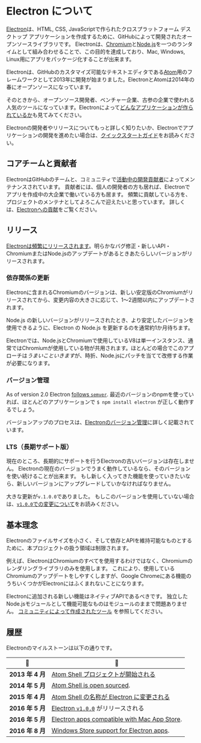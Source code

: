# Electron について

[Electron](https://electronjs.org)は、HTML, CSS, JavaScriptで作られたクロスプラットフォーム デスクトップ アプリケーションを作成するために、GitHubによって開発されたオープンソースライブラリです。 Electronは、[Chromium](https://www.chromium.org/Home)と[Node.js](https://nodejs.org)を一つのランタイムとして組み合わせることで、この目的を達成しており、Mac, Windows, Linux用にアプリをパッケージ化することが出来ます。

Electronは、GitHubのカスタマイズ可能なテキストエディタである[Atom](https://atom.io)用のフレームワークとして2013年に開発が始まりました。ElectronとAtomは2014年の春にオープンソースになっています。

そのときから、オープンソース開発者、ベンチャー企業、古参の企業で使われる人気のツールになっています。Electronによって[どんなアプリケーションが作られているか](https://electronjs.org/apps)も見てみてください。

Electronの開発者やリリースについてもっと詳しく知りたいか、Electronでアプリケーションの開発を進めたい場合は、[クイックスタートガイド](quick-start.md)をお読みください。

## コアチームと貢献者

ElectronはGitHubのチームと、コミュニティで[活動中の開発貢献者](https://github.com/electron/electron/graphs/contributors)によってメンテナンスされています。 貢献者には、個人の開発者の方も居れば、Electronでアプリを作成中の大企業で働いている方も居ます。 頻繁に貢献している方を、プロジェクトのメンテナとしてよろこんで迎えたいと思っています。 詳しくは、[Electronへの貢献](https://github.com/electron/electron/blob/master/CONTRIBUTING.md)をご覧ください。

## リリース

[Electronは頻繁にリリースされます](https://github.com/electron/electron/releases)。明らかなバグ修正・新しいAPI・ChromiumまたはNode.jsのアップデートがあるときあたらしいバージョンがリリースされます。

### 依存関係の更新

Electronに含まれるChromiumのバージョンは、新しい安定版のChromiumがリリースされてから、変更内容の大きさに応じて、1〜2週間以内にアップデートされます。

Node.js の新しいバージョンがリリースされたとき、より安定したバージョンを使用できるように、Electron の Node.js を更新するのを通常約1か月待ちます。

Electronでは、Node.jsとChromiumで使用しているV8は単一インスタンス、通常ではChromiumが使用している物が共用されます。ほとんどの場合でこのアプローチは*うまいこといきます*が、時折、Node.jsにパッチを当てて改修する作業が必要になります。

### バージョン管理

As of version 2.0 Electron [follows `semver`](https://semver.org). 最近のバージョンのnpmを使っていれば、ほとんどのアプリケーションで `$ npm install electron` が正しく動作するでしょう。

バージョンアップのプロセスは、[Electronのバージョン管理](electron-versioning.md)に詳しく記載されています。

### LTS（長期サポート版）

現在のところ、長期的にサポートを行うElectronの古いバージョンは存在しません。 Electronの現在のバージョンでうまく動作しているなら、そのバージョンを使い続けることが出来ます。 もし新しく入ってきた機能を使っていきたいなら、新しいバージョンにアップグレードしていかなければなりません。

大きな更新が`v.1.0.0`でありました。 もしこのバージョンを使用していない場合は、[`v1.0.0`での変更について](https://electronjs.org/blog/electron-1-0)をお読みください。

## 基本理念

Electronのファイルサイズを小さく、そして依存とAPIを維持可能なものとするために、本プロジェクトの扱う領域は制限されます。

例えば、ElectronはChromiumのすべてを使用するわけではなく、Chromiumのレンダリングライブラリのみを使用します。 これにより、使用しているChromiumのアップデートをしやすくしますが、Google Chromeにある機能のうちいくつかがElectronにはふくまれないことになります。

Electronに追加される新しい機能はネイティブAPIであるべきです。 独立したNode.jsモジュールとして機能可能なものはモジュールのままで問題ありません。 [コミュニティによって作成されたツール](https://electronjs.org/community) を参照してください。

## 履歴

Electronのマイルストーンは以下の通りです。

| :calendar:     | :tada:                                                                                                          |
| -------------- | --------------------------------------------------------------------------------------------------------------- |
| **2013 年 4 月** | [Atom Shell プロジェクトが開始される](https://github.com/electron/electron/commit/6ef8875b1e93787fa9759f602e7880f28e8e6b45) |
| **2014 年 5 月** | [Atom Shell is open sourced](https://blog.atom.io/2014/05/06/atom-is-now-open-source.html).                     |
| **2015 年 4 月** | [Atom Shell の名称が Electron に変更される](https://github.com/electron/electron/pull/1389)                               |
| **2016 年 5 月** | [Electron `v1.0.0`](https://electronjs.org/blog/electron-1-0) がリリースされる                                          |
| **2016 年 5 月** | [Electron apps compatible with Mac App Store](mac-app-store-submission-guide.md).                               |
| **2016 年 8 月** | [Windows Store support for Electron apps](windows-store-guide.md).                                              |